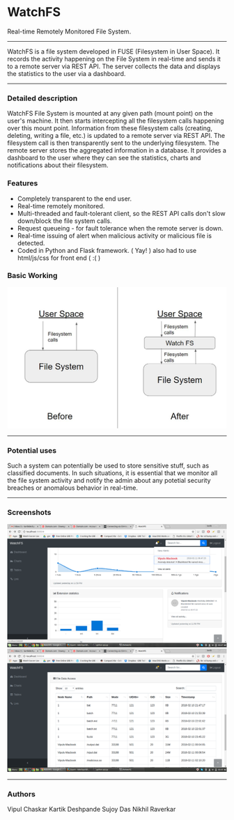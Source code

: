 # WatchFS
Real-time Remotely Monitored File System.

---

WatchFS is a file system developed in FUSE (Filesystem in User Space). It records the activity happening on the File System
in real-time and sends it to a remote server via REST API. The server collects the data and displays the statistics to the user
via a dashboard.

---

### Detailed description
WatchFS File System is mounted at any given path (mount point) on the user's machine. It then starts intercepting all the
filesystem calls happening over this mount point. Information from these filesystem calls (creating, deleting, writing a file,
etc.) is updated to a remote server via REST API. The filesystem call is then transparently sent to the underlying filesystem.
The remote server stores the aggregated information in a database. It provides a dashboard to the user where they can see the
statistics, charts and notifications about their filesystem.

### Features
* Completely transparent to the end user.
* Real-time remotely monitored.
* Multi-threaded and fault-tolerant client, so the REST API calls don't slow down/block the file system calls.
* Request queueing - for fault tolerance when the remote server is down.
* Real-time issuing of alert when malicious activity or malicious file is detected.
* Coded in Python and Flask framework. ( Yay! ) also had to use html/js/css for front end ( :( )

### Basic Working
![Basic Working](Capture.JPG)

---

### Potential uses

Such a system can potentially be used to store sensitive stuff, such as classified documents. In such situations, it is essential that we monitor all the file system activity and notify the admin about any potetial security breaches or anomalous behavior in real-time.

---

### Screenshots
![Screenshot 1](Screenshot-1.png)
![Screenshot 2](Screenshot-2.png)

---

### Authors
Vipul Chaskar
Kartik Deshpande
Sujoy Das
Nikhil Raverkar
